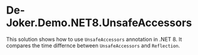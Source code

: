 # De-Joker.Demo.NET8.UnsafeAccessors
This solution shows how to use `UnsafeAccessors` annotation in .NET 8. It compares the time differnce between `UnsafeAccessors` and `Reflection`.

